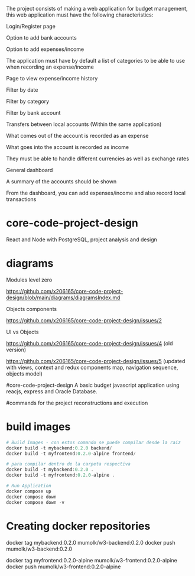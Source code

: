 The project consists of making a web application for budget management, this web application must have the following characteristics:

Login/Register page

Option to add bank accounts

Option to add expenses/income

The application must have by default a list of categories to be able to use when recording an expense/income

Page to view expense/income history

Filter by date

Filter by category

Filter by bank account

Transfers between local accounts (Within the same application)

What comes out of the account is recorded as an expense

What goes into the account is recorded as income

They must be able to handle different currencies as well as exchange rates

General dashboard

A summary of the accounts should be shown

From the dashboard, you can add expenses/income and also record local transactions


# core-code-project-design

React and Node with PostgreSQL, project analysis and design

# diagrams

Modules level zero

https://github.com/x206165/core-code-project-design/blob/main/diagrams/diagramsIndex.md

Objects components

https://github.com/x206165/core-code-project-design/issues/2

UI vs Objects

https://github.com/x206165/core-code-project-design/issues/4  (old version) 

https://github.com/x206165/core-code-project-design/issues/5  (updated with views, context and redux components map, navigation sequence, objects model) 

#core-code-project-design
A basic budget javascript application using reacjs, express and Oracle Database.

#commands for the project reconstructions and execution 

# build images

``` powershell
# Build Images - con estos comando se puede compilar desde la raiz 
docker build -t mybackend:0.2.0 backend/
docker build -t myfrontend:0.2.0-alpine frontend/

# para compilar dentro de la carpeta respectiva 
docker build -t mybackend:0.2.0 .
docker build -t myfrontend:0.2.0-alpine .

# Run Application
docker compose up
docker compose down
docker compose down -v
```

# Creating docker repositories
docker tag mybackend:0.2.0 mumolk/w3-backend:0.2.0
docker push mumolk/w3-backend:0.2.0

docker tag myfrontend:0.2.0-alpine mumolk/w3-frontend:0.2.0-alpine
docker push mumolk/w3-frontend:0.2.0-alpine

